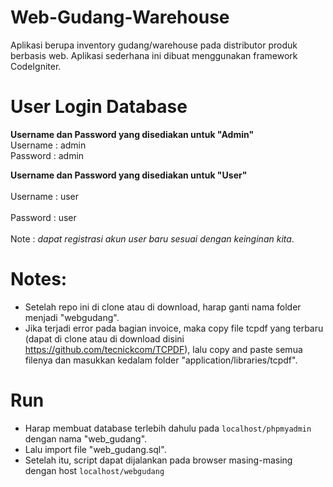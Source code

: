 # Web-Gudang-Warehouse

Aplikasi berupa inventory gudang/warehouse pada distributor produk berbasis web. Aplikasi sederhana ini dibuat menggunakan framework CodeIgniter.

# User Login Database
<strong>Username dan Password yang disediakan untuk "Admin"</strong><br>
Username : admin<br>
Password : admin

<strong>Username dan Password yang disediakan untuk "User"</strong><br>
<br>Username : user</br>
<br>Password : user</br>
<br>Note : _dapat registrasi akun user baru sesuai dengan keinginan kita_.</br>

# Notes:
- Setelah repo ini di clone atau di download, harap ganti nama folder menjadi "webgudang".
- Jika terjadi error pada bagian invoice, maka copy file tcpdf yang terbaru (dapat di clone atau di download disini https://github.com/tecnickcom/TCPDF), lalu copy and paste semua filenya dan masukkan kedalam folder "application/libraries/tcpdf".

# Run
- Harap membuat database terlebih dahulu pada <code>localhost/phpmyadmin</code> dengan nama "web_gudang".
- Lalu import file "web_gudang.sql".
- Setelah itu, script dapat dijalankan pada browser masing-masing dengan host <code>localhost/webgudang</code>	

